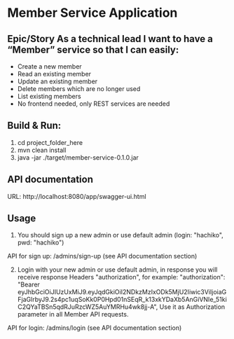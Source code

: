 # Member Service Application
## Epic/Story As a technical lead I want to have a “Member” service so that I can easily:
* Create a new member
* Read an existing member
* Update an existing member
* Delete members which are no longer used
* List existing members
* No frontend needed, only REST services are needed

## Build & Run:
1) cd project_folder_here
2) mvn clean install
3) java -jar ./target/member-service-0.1.0.jar

## API documentation
URL: http://localhost:8080/app/swagger-ui.html

## Usage
1) You should sign up a new admin or use default admin (login: "hachiko", pwd: "hachiko")

API for sign up: /admins/sign-up (see API documentation section)

2) Login with your new admin or use default admin, in response you will receive response Headers "authorization",
for example: "authorization": "Bearer eyJhbGciOiJIUzUxMiJ9.eyJqdGkiOiI2NDkzMzIxODk5MjU2Iiwic3ViIjoiaGFjaGlrbyJ9.2s4pc1uqSoKk0P0Hpd01nSEqR_k13xkYDaXb5AnGiVNIe_51kiC2QYaTBSn5qdRJuRzcWZ5AuYMRHu4wk8jj-A", 
Use it as Authorization parameter in all Member API requests.

API for login: /admins/login (see API documentation section)
